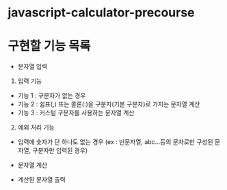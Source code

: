 # javascript-calculator-precourse

# 구현할 기능 목록

- 문자열 입력

1. 입력 기능

- 기능 1 : 구분자가 없는 경우
- 기능 2 : 쉼표(,) 또는 콜론(:)을 구분자(기본 구분자)로 가지는 문자열 계산
- 기능 3 : 커스텀 구분자를 사용하는 문자열 계산

2. 예외 처리 기능

- 입력에 숫자가 단 하나도 없는 경우 (ex : 빈문자열, abc...등의 문자로만 구성된 문자열, 구분자만 입력된 경우)

- 문자열 계산
- 계산된 문자열 출력
